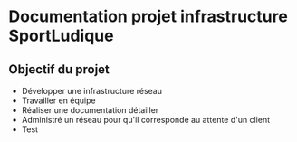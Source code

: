 # Documentation projet infrastructure SportLudique

<!For full documentation visit [mkdocs.org](https://www.mkdocs.org).>

## Objectif du projet 

* Développer une infrastructure réseau
* Travailler en équipe 
* Réaliser une documentation détailler 
* Administré un réseau pour qu'il corresponde au attente d'un client
* Test 